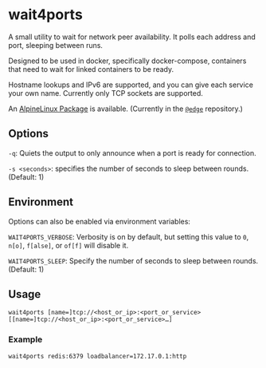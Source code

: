 # wait4ports

A small utility to wait for network peer availability. It polls each
address and port, sleeping between runs.

Designed to be used in docker, specifically docker-compose, containers that
need to wait for linked containers to be ready.

Hostname lookups and IPv6 are supported, and you can give each service your
own name. Currently only TCP sockets are supported.

An [AlpineLinux Package](https://github.com/alpinelinux/aports/blob/master/community/wait4ports/APKBUILD)
is available. (Currently in the [`@edge`](https://pkgs.alpinelinux.org/packages?name=wait4ports&branch=edge)
repository.)

## Options

`-q`: Quiets the output to only announce when a port is ready for connection.

`-s <seconds>`: specifies the number of seconds to sleep between rounds. (Default: 1)

## Environment

Options can also be enabled via environment variables:

`WAIT4PORTS_VERBOSE`: Verbosity is on by default, but setting this value to
`0`, `n[o]`, `f[alse]`, or `of[f]` will disable it.

`WAIT4PORTS_SLEEP`: Specify the number of seconds to sleep between rounds.
(Default: 1)

## Usage

```
wait4ports [name=]tcp://<host_or_ip>:<port_or_service> [[name=]tcp://<host_or_ip>:<port_or_service>…]
```

### Example

```
wait4ports redis:6379 loadbalancer=172.17.0.1:http
```
